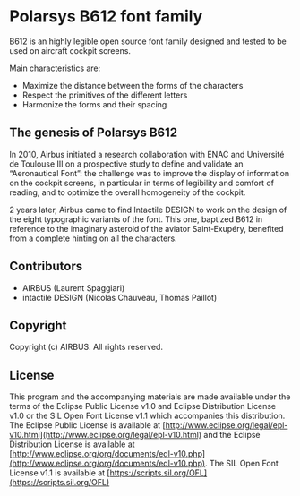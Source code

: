 # Polarsys B612 font family

B612 is an highly legible open source font family designed and tested to be used on aircraft cockpit screens.

Main characteristics are:
- Maximize the distance between the forms of the characters
- Respect the primitives of the different letters
- Harmonize the forms and their spacing

## The genesis of Polarsys B612

In 2010, Airbus initiated a research collaboration with ENAC and Université de Toulouse III on a prospective study to define and validate an “Aeronautical Font”: the challenge was to improve the display of information on the cockpit screens, in particular in terms of legibility and comfort of reading, and to optimize the overall homogeneity of the cockpit.

2 years later, Airbus came to find Intactile DESIGN to work on the design of the eight typographic variants of the font. This one, baptized B612 in reference to the imaginary asteroid of the aviator Saint‑Exupéry, benefited from a complete hinting on all the characters.

## Contributors
- AIRBUS (Laurent Spaggiari)
- intactile DESIGN (Nicolas Chauveau, Thomas Paillot)

## Copyright

Copyright (c) AIRBUS. All rights reserved.

## License

This program and the accompanying materials are made available under the terms of the Eclipse Public License v1.0 and Eclipse Distribution License v1.0 or the SIL Open Font License v1.1 which accompanies this distribution. The Eclipse Public License is available at [http://www.eclipse.org/legal/epl-v10.html](http://www.eclipse.org/legal/epl-v10.html) and the Eclipse Distribution License is available at [http://www.eclipse.org/org/documents/edl-v10.php](http://www.eclipse.org/org/documents/edl-v10.php). The SIL Open Font License v1.1 is available at [https://scripts.sil.org/OFL](https://scripts.sil.org/OFL)
